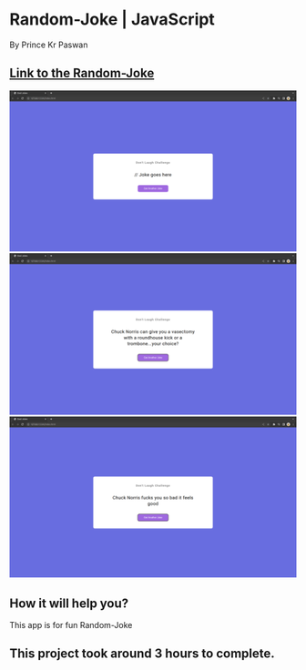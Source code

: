 # Random-Joke | JavaScript

By Prince Kr Paswan

## [Link to the Random-Joke](https://game-prince.netlify.app/)


![Completed Website](./j1.png)
![](./j2.png)
![](./j3.png)





## How it will help you?

This app is for fun Random-Joke

## This project took around 3 hours to complete.